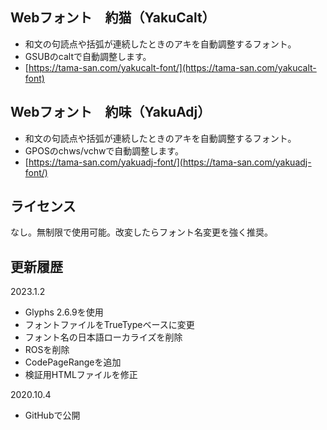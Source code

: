 ## Webフォント　約猫（YakuCalt）
* 和文の句読点や括弧が連続したときのアキを自動調整するフォント。
* GSUBのcaltで自動調整します。
* [https://tama-san.com/yakucalt-font/](https://tama-san.com/yakucalt-font)

## Webフォント　約味（YakuAdj）
* 和文の句読点や括弧が連続したときのアキを自動調整するフォント。
* GPOSのchws/vchwで自動調整します。
* [https://tama-san.com/yakuadj-font/](https://tama-san.com/yakuadj-font/)

## ライセンス
なし。無制限で使用可能。改変したらフォント名変更を強く推奨。

## 更新履歴
2023.1.2
* Glyphs 2.6.9を使用
* フォントファイルをTrueTypeベースに変更
* フォント名の日本語ローカライズを削除
* ROSを削除
* CodePageRangeを追加
* 検証用HTMLファイルを修正

2020.10.4
* GitHubで公開